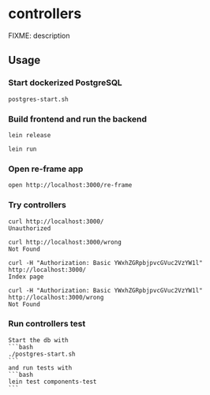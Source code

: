 # controllers

FIXME: description

## Usage

### Start dockerized PostgreSQL

    postgres-start.sh

### Build frontend and run the backend

    lein release

    lein run

### Open re-frame app

    open http://localhost:3000/re-frame

### Try controllers

    curl http://localhost:3000/
    Unauthorized
    
    curl http://localhost:3000/wrong
    Not Found
    
    curl -H "Authorization: Basic YWxhZGRpbjpvcGVuc2VzYW1l" http://localhost:3000/
    Index page
    
    curl -H "Authorization: Basic YWxhZGRpbjpvcGVuc2VzYW1l" http://localhost:3000/wrong
    Not Found
    
### Run controllers test

    Start the db with 
    ```bash 
    ./postgres-start.sh
    ``` 
    and run tests with
    ```bash 
    lein test components-test
    ```
